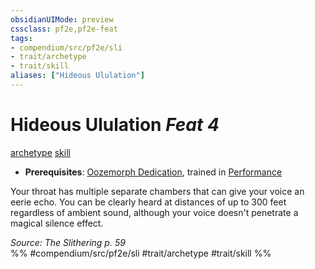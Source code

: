 ```yaml
---
obsidianUIMode: preview
cssclass: pf2e,pf2e-feat
tags:
- compendium/src/pf2e/sli
- trait/archetype
- trait/skill
aliases: ["Hideous Ululation"]
---
```

# Hideous Ululation  *Feat 4*  
[archetype](rules/traits/archetype.md "Archetype Feat Trait")  [skill](rules/traits/skill.md "Skill Feat Trait")  

- **Prerequisites**: [Oozemorph Dedication](compendium/feats/oozemorph-dedication-sli.md), trained in [Performance](compendium/skills.md#Performance)

Your throat has multiple separate chambers that can give your voice an eerie echo. You can be clearly heard at distances of up to 300 feet regardless of ambient sound, although your voice doesn't penetrate a magical silence effect.

*Source: The Slithering p. 59*  
%% #compendium/src/pf2e/sli #trait/archetype #trait/skill %%